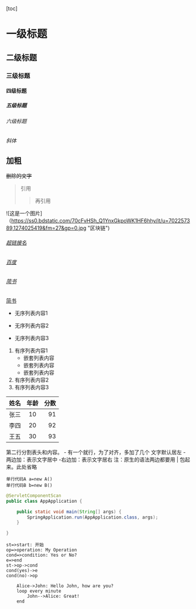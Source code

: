 [toc]
# 一级标题
## 二级标题
### 三级标题
#### 四级标题
##### 五级标题
###### 六级标题

*斜体*

**加粗**
----
~~删除的文字~~
>引用 
>>再引用


![这是一个图片]（https://ss0.bdstatic.com/70cFvHSh_Q1YnxGkpoWK1HF6hhy/it/u=702257389,1274025419&fm=27&gp=0.jpg "区块链")

###### [超链接名](https://ss0.bdstatic.com/70cFvHSh_Q1YnxGkpoWK1HF6hhy/it/u=702257389,1274025419&fm=27&gp=0.jpg "超链接地址")
###### [百度](http://www.baidu.com) 
###### [简书](http://jianshu.com)

<a href="https://www.jianshu.com/u/1f5ac0cf6a8b" target="_blank">简书</a>

- 无序列表内容1
+ 无序列表内容2
* 无序列表内容3

1. 有序列表内容1
   - 嵌套列表内容
   - 嵌套列表内容
   - 嵌套列表内容
2. 有序列表内容2
3. 有序列表内容3

姓名|年龄|分数
--|:--:|--:
张三|10|91
李四|20|92
王五|30|93

<p>第二行分割表头和内容。
- 有一个就行，为了对齐，多加了几个
文字默认居左
-两边加：表示文字居中
-右边加：表示文字居右
注：原生的语法两边都要用 | 包起来。此处省略</p>

`单行代码A a=new A()` <br>
`单行代码B b=new B()`

``` java
@ServletComponentScan
public class AppApplication {

	public static void main(String[] args) {
		SpringApplication.run(AppApplication.class, args);
	}

}
```

```flow
st=>start: 开始
op=>operation: My Operation
cond=>condition: Yes or No?
e=>end
st->op->cond
cond(yes)->e
cond(no)->op
```


```sequence
    Alice->John: Hello John, how are you?
    loop every minute
        John-->Alice: Great!
    end
```
